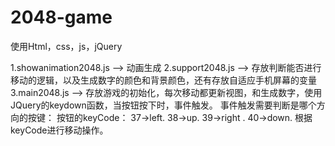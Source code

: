 # 2048-game
使用Html，css，js，jQuery 

1.showanimation2048.js --> 动画生成
2.support2048.js  --> 存放判断能否进行移动的逻辑，以及生成数字的颜色和背景颜色，还有存放自适应手机屏幕的变量
3.main2048.js --> 
  存放游戏的初始化，每次移动都更新视图，和生成数字，使用JQuery的keydown函数，当按钮按下时，事件触发。
  事件触发需要判断是哪个方向的按键：
  按钮的keyCode： 37->left. 38->up. 39->right . 40->down.
  根据keyCode进行移动操作。
  
